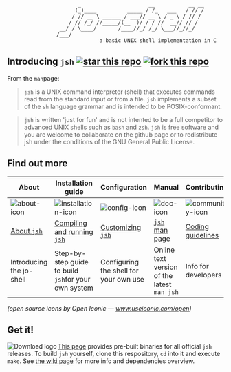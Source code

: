 ```
                       _                      __           __ __
                      (_)____          _____ / /_   ___   / // /
                     / // __ \ ______ / ___// __ \ / _ \ / // / 
                    / // /_/ //_____/(__  )/ / / //  __// // /  
                 __/ / \____/       /____//_/ /_/ \___//_//_/   
                /___/
                              a basic UNIX shell implementation in C
```
## Introducing `jsh`     [![star this repo](http://github-svg-buttons.herokuapp.com/star.svg?user=jovanbulck&repo=jo-shell)](http://github.com/jovanbulck/jo-shell/stargazers) [![fork this repo](http://github-svg-buttons.herokuapp.com/fork.svg?user=jovanbulck&repo=jo-shell)](http://github.com/jovanbulck/jo-shell/fork)

From the `man`page:

> `jsh` is a UNIX command interpreter (shell) that executes commands read from the standard input or from a file. `jsh` implements a subset of the `sh` language grammar and is intended to be POSIX-conformant.

> `jsh` is written 'just for fun' and is not intented to be a full competitor to advanced UNIX shells such as `bash` and `zsh`. `jsh` is free software and you are welcome to collaborate on the github page or to redistribute jsh under the conditions of the GNU General Public License.

## Find out more
| About | Installation guide | Configuration | Manual | Contributing |
|----|----------|----------|---------|---------|
| ![about-icon](https://cloud.githubusercontent.com/assets/2464627/4872726/aa9d7d3e-61f0-11e4-8f0d-3868bc8d62ee.png) | ![installation-icon](https://cloud.githubusercontent.com/assets/2464627/4872729/bf52b30c-61f0-11e4-8760-7cc07786704f.png) | ![config-icon](https://cloud.githubusercontent.com/assets/2464627/4872716/4db5601e-61f0-11e4-8f99-5b25bd872e11.png) | ![doc-icon](https://cloud.githubusercontent.com/assets/2464627/4872720/6dcef1bc-61f0-11e4-9790-dea9c2534075.png) | ![community-icon](https://cloud.githubusercontent.com/assets/2464627/4872722/95271852-61f0-11e4-9a3d-266cc702ba2e.png) |
| [About `jsh`](About) | [Compiling and running `jsh`](Compiling-and-running) | [Customizing `jsh`](Sample-configuration-files) | [`jsh` man page](Manual) | [Coding guidelines](Coding-guidelines)|
| Introducing the jo-shell | Step-by-step guide to build `jsh`for your own system | Configuring the shell for your own use | Online text version of the latest `man jsh` | Info for developers |
*(open source icons by Open Iconic — www.useiconic.com/open)*

## Get it!

<a href="https://github.com/jovanbulck/jo-shell/releases/latest"><img src="https://cloud.githubusercontent.com/assets/2464627/4872774/dda6369c-61f2-11e4-98de-e14da6836a3b.png"
 alt="Download logo" title="Download latest release" align="left" /></a>

[This page](https://github.com/jovanbulck/jo-shell/releases/latest) provides pre-built binaries for all official `jsh` releases. To build `jsh` yourself, clone this respository, `cd` into it and execute `make`. See [the wiki page](https://github.com/jovanbulck/jo-shell/wiki/Compiling-and-running) for more info and dependencies overview.
